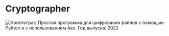 # Cryptographer
![Криптограф](https://user-images.githubusercontent.com/103204349/181079742-96b5768b-02bd-4b62-9fa0-1fb8f38d78c7.PNG)
Простая программа для шифрования файлов с помощью Python и с использованием Aes.
Год выпуска: 2022
